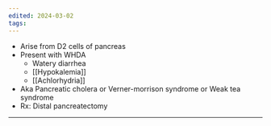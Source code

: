 ```yaml
---
edited: 2024-03-02
tags:
---
```

- Arise from D2 cells of pancreas
- Present with WHDA
	- Watery diarrhea
	- [[Hypokalemia]]
	- [[Achlorhydria]]
- Aka Pancreatic cholera or Verner-morrison syndrome or Weak tea syndrome
- Rx: Distal pancreatectomy 

---
